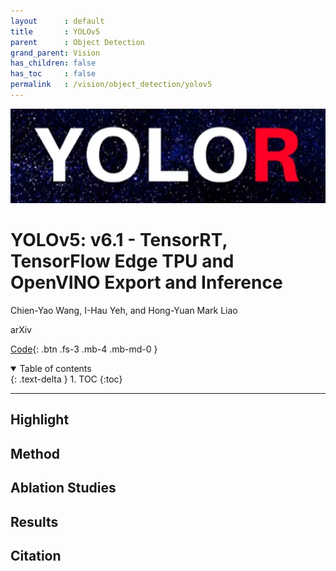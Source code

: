 ```yaml
---
layout      : default
title       : YOLOv5
parent	    : Object Detection
grand_parent: Vision
has_children: false
has_toc     : false
permalink   : /vision/object_detection/yolov5
---
```


![data/yolov5.png](data/yolor.png)

# YOLOv5: v6.1 - TensorRT, TensorFlow Edge TPU and OpenVINO Export and Inference

Chien-Yao Wang, I-Hau Yeh, and Hong-Yuan Mark Liao

arXiv

[Code](https://github.com/ultralytics/yolov5){: .btn .fs-3 .mb-4 .mb-md-0 }

<details open markdown="block">
  <summary>Table of contents</summary>
  {: .text-delta }
  1. TOC
  {:toc}
</details>

---

## Highlight

## Method

## Ablation Studies

## Results

## Citation
